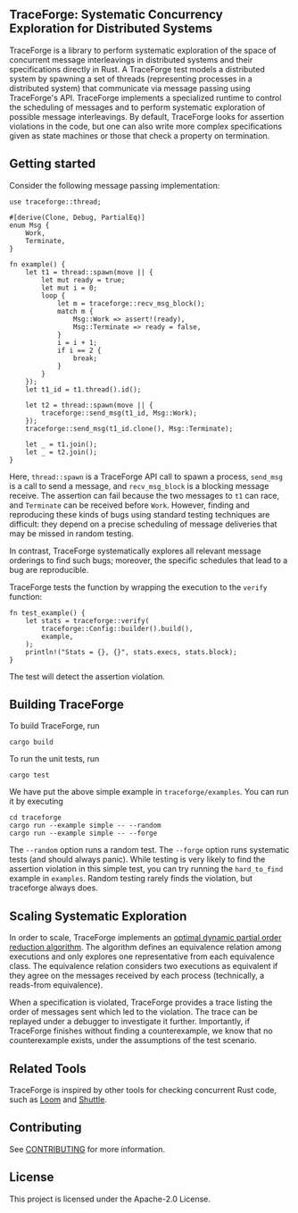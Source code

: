 ## TraceForge: Systematic Concurrency Exploration for Distributed Systems

TraceForge is a library to perform systematic exploration of the space of concurrent
message interleavings in distributed systems and their specifications directly in Rust.
A TraceForge test models a distributed system by spawning a set of threads (representing
processes in a distributed system) that communicate via message passing using TraceForge's API. 
TraceForge implements a specialized runtime to control the scheduling of messages and 
to perform systematic exploration of possible message interleavings.
By default, TraceForge looks for assertion violations in the code, but one can also write more complex
specifications given as state machines or those that check a property on termination.


## Getting started

Consider the following message passing implementation:

```
use traceforge::thread;

#[derive(Clone, Debug, PartialEq)]
enum Msg {
    Work,
    Terminate,
}

fn example() {
    let t1 = thread::spawn(move || {
        let mut ready = true;
        let mut i = 0;
        loop {
            let m = traceforge::recv_msg_block();
            match m {
                Msg::Work => assert!(ready),
                Msg::Terminate => ready = false,
            }
            i = i + 1;
            if i == 2 {
                break;
            }
        }
    });
    let t1_id = t1.thread().id();

    let t2 = thread::spawn(move || {
        traceforge::send_msg(t1_id, Msg::Work);
    });
    traceforge::send_msg(t1_id.clone(), Msg::Terminate);

    let _ = t1.join();
    let _ = t2.join();
}

```

Here, `thread::spawn` is a TraceForge API call to spawn a process, `send_msg` is a call to send a message, and `recv_msg_block`
is a blocking message receive.
The assertion can fail because the two messages to `t1` can race, and `Terminate` can be received before `Work`.
However, finding and reproducing these kinds of bugs using standard testing techniques are difficult: they depend on a precise scheduling
of message deliveries that may be missed in random testing.

In contrast, TraceForge systematically explores all relevant message orderings to find such bugs; moreover, the specific schedules that lead to a bug
are reproducible.

TraceForge tests the function by wrapping the execution to the `verify` function:

```
fn test_example() {
    let stats = traceforge::verify(
        traceforge::Config::builder().build(),
        example,
    );
    println!("Stats = {}, {}", stats.execs, stats.block);
}
```

The test will detect the assertion violation.

## Building TraceForge

To build TraceForge, run

```
cargo build
```

To run the unit tests, run
```
cargo test
```
We have put the above simple example in `traceforge/examples`. You can run it by executing
```
cd traceforge
cargo run --example simple -- --random 
cargo run --example simple -- --forge
```
The `--random` option runs a random test. The `--forge` option runs systematic tests (and should always panic).
While testing is very likely to find the assertion violation in this simple test, you can try running the `hard_to_find` example
in `examples`. Random testing rarely finds the violation, but traceforge always does.

## Scaling Systematic Exploration

In order to scale, TraceForge implements an [optimal dynamic partial order reduction algorithm](https://dl.acm.org/doi/10.1145/3689778).
The algorithm defines an equivalence relation among executions and  only explores one representative
from each equivalence class.
The equivalence relation considers two executions as equivalent if they agree on the messages received by each process
(technically, a reads-from equivalence).

When a specification is violated, TraceForge provides a trace listing the order of messages sent
which led to the violation. The trace can be replayed under a debugger to investigate it further.
Importantly, if TraceForge finishes without finding a counterexample, we know that no counterexample exists, 
under the assumptions of the test scenario.

## Related Tools

TraceForge is inspired by other tools for checking concurrent Rust code, such as [Loom](http://github.com/tokio-rs/loom) and [Shuttle](https://github.com/awslabs/shuttle).


## Contributing

See [CONTRIBUTING](CONTRIBUTING.md#security-issue-notifications) for more information.

## License

This project is licensed under the Apache-2.0 License.

